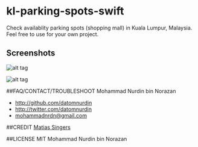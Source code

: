 # kl-parking-spots-swift
Check availablity parking spots (shopping mall) in Kuala Lumpur, Malaysia. Feel free to use for your own project.

## Screenshots

![alt tag](https://raw.githubusercontent.com/datomnurdin/kl-parking-spots-swift/master/kl-parking-spots-swift/Image/image1.png)

![alt tag](https://raw.githubusercontent.com/datomnurdin/kl-parking-spots-swift/master/kl-parking-spots-swift/Image/image2.png)

##FAQ/CONTACT/TROUBLESHOOT
Mohammad Nurdin bin Norazan

- http://github.com/datomnurdin
- http://twitter.com/datomnurdin
- mohammadnrdn@gmail.com

##CREDIT
[Matias Singers](https://github.com/matiassingers)

##LICENSE
MIT Mohammad Nurdin bin Norazan
